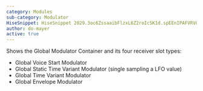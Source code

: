 ```yaml
---
category: Modules
sub-category: Modulator
HiseSnippet: HiseSnippet 2029.3oc6ZssaaibFlzxL6Z2roIcSK1d.spEEnIPAFVRVG31KrrI0orRdTLk8Z6cA1klZjzDSNC8PRYSWzmgh1GfhBr2WzdWuK4lde6M6EEn.cA5CPdCZGdPRT1x1xp1NpIQWXn4e9GNey+I98OVMnDMnkEgxwuPSWSHG+cETbw1ck5phvbUk8DTVmrupd75jVbq6ZpZYAawwyGqrmF7KLOGGWgepzea00U0UwZvPQ9e1lfzf0PFH6gR+xBeBRWujZKXSjQDsWoPUMBVhnSbXnIlvxblpZGn1AtgpmZyIvwemhsP1DphspMzhiWXcRKWktjivA5uMxBsuNzaPRNE1CJPbIhdKOD6IEzCR6gfGMT1xbbRcQ5sZz2RXwww+dMFZWhEXWdnPcTKz.4CsO22eh3CWQTaD+biB4Xi.4jQg7xQf7XfDeDHMe.jdffhFEYZObFO77ggRGhnji.ofY43eofDAaCw1KYnd.rDkMnJaLsspF7QYWd4mDm8mG+Ka6f0rQDbbBdChMDfeziW7Ws3BK9qWL9ompc6wNm21PI55P5Xm1KJfdQK7QXGi8gzmDumptCbfhLyvEENj77BGzBN0QTjfqhQ1.SX33yZ84BMUrusUUYUaUOGRnLldlPpMxCB7xvdrH9.2yBBxPqCrIlbbm02whZHsbzUsGMTxKmJbBlMXD+lmyAagrcGlx7pUu1hulTH9.gFHastiGiyc6gwvrxOPnX61PM6g.bdgR6byjBFc6e+fs+GDVabnghESvPBLHU7GEozYv7wGpv4TJk84FnTJerQMByOY4JQKcNlZRyOyUlbRCi+vy3YrtES13iEAl2oOLWiRUcGfmvrMegCQ4kCx0QlDcUpekdcTKHsA6sn9krl6OOmPljoV5MxOzi9DMWWMQwmAZu0FMy2r6ZqkDouq9tfMNoKMesJ8dZJIQk5s.VLsxK+ofml18ok2qC3.IqJhKYVxIMZ6mag.MSm4Yh4xkWYEE1CQG.aldOwma4lZEzl0pfAFxRcEav1kLJLMI.QQhtXupG0NiRKhpIX6UZbnXM2ZtYjj24fCA1tobDo6iKlUhsITPQ6VmHVoj7NYcAKm1BngKthH1AZlU4n1K4.5t8yyKlyXubYQGVtXOu4WKAshZ4bH1V0CfKtqTh8yiajC8rjabDfc7Jln1wI2MmBCkGAXViJIxoKixI04jZGCxHRJmP1Y88x4VM4VGAZUbC4DMqpTKmjapV8.qW63kRTob47YkReLvAT6.ZFQbViNYY52wBz73SbEqzqRorJ6uh6g.0D4nh3mSLynXmqnI3fZE0Ek28ofLRKszNXPK28ZIti51Fq3hJ07..s9gMDwx6zKMpb8zc.YMxttnrp6woP6XjdePS4cLymilTNozRj0ZBnHT1bURBR0Sh6JjxkbhKL7ffLNAgZk.g0lXeaXRVxqTVVIJ7PGHVq+7+qux79E7pIWcXI8B+lBepZOXaB0HjavfmTMXG1dFURSngIgQBWKZ4eECBwtKB2YzJ8OrPMBwrHVkYDZE8gznqpkGiLKn8HOF1isIotpEinmjNQ6fnSVsClPgAr7hJWxwxlXz+.3SEWwFZ5WTg+yDxthWBX6Dd+UjEBrTZv0y3qOuO+bS76E7hDF3xOSOOyFjvBP4f.uWin79An78DVqhrxl8emk22iWD2CpynFOZ1TcBlX1kfQiDcuIzlh5zAROmbrwdfVy1l8pMIGZu9IDw+ik+6qJC0TciJsv2bx+NT4gIjZEBjTCxPY+L2u9qtyKqvn7LPs696J3+3FH329mJnvxFhPW6we9O9kaB0grzsAZYdbghZDlWANkNfKIZVXBiS9.gfCYb+hFydww2qO9B7Byd.7tB9t+YU622VHLXbl0.dOgvbiYUS3E1Oar2r6mcShiMiQQcUVw2iYUU1vwPg0wnFjs6XLT26NU3myi.Pv3k8F6yh.ha4O3+v9DNYRuw7gSlr+jQOh2K3H9sDTX8+5eIi9Gvuq+33dzKhWFx5L9L84bwcGy3a8Oew+acGCzrY6dSpJ1xjXMRa2JPCTSB1yPOT3VVPuW9toW.yHDkHpzwN0qVsD6LN10nnZ6P8i7Vyf3fGgs1aKcsOtK27tBC7GzvZwQDD8RmFH9zFv7EtQZeXF8F7Fgi6B8wnBxvTG1mKVXIOYXaUGc6ARmJBZr9ENeVYQTqvoYGw8yKTikMnRu4HHwOgtqOJJAo3udba7m8ZE+gg2NkeUM1NPsG8Zg9I8u8JeEh6qwUp8UVArlp9vy6Na6Ao1AJ6KLnuNVSdRDVgc+Kimi+IWvUY9wm9RptQR6VLv178CAR+f2QsLCtw09SedlkwEl+pUm7v7qaK3oZY5Vuv0qSdPiqxUeGoWh41pTjJ9T4.w6aN8ScCUYhSB17u76ize4bQ7lwh3Mm678lItHu4otMoaDmYnc5mEhCumMR6bsV+h9vMPuoxn8kas0e8bLZSXJvqci1aurr+diikcpq.M6+P4u4er53nYa9NZ1ug8OG6+GHw9cNMI1TS60LNQrXe36XwdKyhM0UhEar2VXwl5crXuNYwxwMSyhM0kxh8EWNK1XukwhM0kxh8EuiE6rHK1ai8vPUiR9BsfeYgdYsuuuD14F6+yLcAg5diimjy+WaXzJEFLJZegl1nOpyrvTS6BSOsKbkocgYl1ElcZWXtocg4u7E5wfdMGahQPgeNt5MJFj+xO32GAeLt+KggGTEA
author: do-mayer
active: true
---
```

Shows the Global Modulator Container and its four receiver slot types:

- Global Voice Start Modulator
- Global Static Time Variant Modulator (single sampling a LFO value)
- Global Time Variant Modulator
- Global Envelope Modulator
